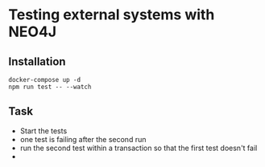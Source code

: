 # Testing external systems with NEO4J

## Installation
```
docker-compose up -d
npm run test -- --watch
```

## Task
- Start the tests
- one test is failing after the second run
- run the second test within a transaction so that the first test doesn't fail
-
